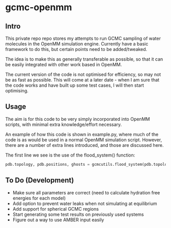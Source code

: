 # gcmc-openmm

## Intro

This private repo repo stores my attempts to run GCMC sampling of water molecules in the OpenMM simulation engine.
Currently have a basic framework to do this, but certain points need to be added/tweaked.

The idea is to make this as generally transferable as possible, so that it can be easily integrated with other work based in OpenMM.

The current version of the code is not optimised for efficiency, so may not be as fast as possible.
This will come at a later date - when I am sure that the code works and have built up some test cases, I will then start optimising.

## Usage

The aim is for this code to be very simply incorporated into OpenMM scripts, with minimal extra knowledge/effort necessary.

An example of how this code is shown in example.py, where much of the code is as would be used in a normal OpenMM simulation script.
However, there are a number of extra lines introduced, and those are discussed here.

The first line we see is the use of the flood\_system() function:
```python
pdb.topology, pdb.positions, ghosts = gcmcutils.flood_system(pdb.topology, pdb.positions, n=25)
```

## To Do (Development)
- Make sure all parameters are correct (need to calculate hydration free energies for each model)
- Add option to prevent water leaks when not simulating at equilibrium
- Add support for spherical GCMC regions
- Start generating some test results on previously used systems
- Figure out a way to use AMBER input easily

